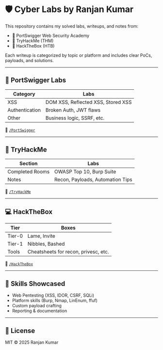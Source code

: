 # 🛡️ Cyber Labs by Ranjan Kumar

This repository contains my solved labs, writeups, and notes from:

- 🔹 PortSwigger Web Security Academy
- 🔹 TryHackMe (THM)
- 🔹 HackTheBox (HTB)

Each writeup is categorized by topic or platform and includes clear PoCs, payloads, and solutions.

---

## 🔧 PortSwigger Labs

| Category       | Labs |
|----------------|------|
| XSS            | DOM XSS, Reflected XSS, Stored XSS |
| Authentication | Broken Auth, JWT flaws              |
| Other          | Business logic, SSRF, etc.          |

📁 [`/PortSwigger`](https://portswigger.net/web-security/dashboard)

---

## 🔐 TryHackMe

| Section         | Labs |
|-----------------|------|
| Completed Rooms | OWASP Top 10, Burp Suite           |
| Notes           | Recon, Payloads, Automation Tips   |

📁 [`/TryHackMe`](https://tryhackme.com/p/Mr.ghost.x)

---

## 💻 HackTheBox

| Tier    | Boxes |
|---------|-------|
| Tier-0  | Lame, Invite                             |
| Tier-1  | Nibbles, Bashed                          |
| Tools   | Cheatsheets for recon, privesc, etc.     |

📁 [`/HackTheBox`](https://app.hackthebox.com/profile/overview)

---

## 🧠 Skills Showcased

- Web Pentesting (XSS, IDOR, CSRF, SQLi)
- Platform skills (Burp, Nmap, LinEnum, ffuf)
- Custom payload crafting
- Reporting & documentation

---

## 📜 License

MIT © 2025 Ranjan Kumar
